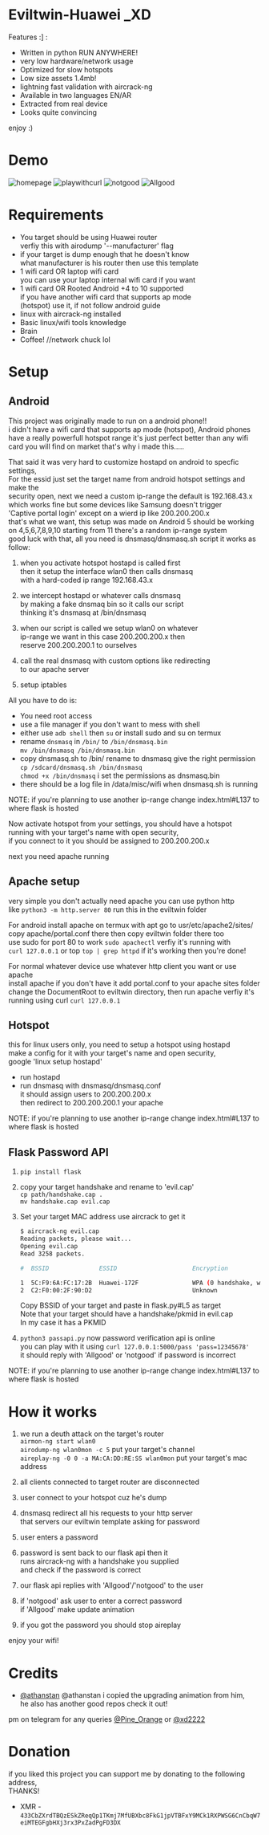 # Eviltwin-Huawei _XD

Features :] :

 - Written in python RUN ANYWHERE!
 - very low hardware/network usage
 - Optimized for slow hotspots
 - Low size assets 1.4mb!
 - lightning fast validation with aircrack-ng
 - Available in two languages EN/AR
 - Extracted from real device
 - Looks quite convincing

enjoy :)

# Demo

<img src="./demo/home.jpg" alt="homepage"/>
<img src="./demo/curl.jpg" alt="playwithcurl"/>
<img src="./demo/incorrect.gif"  alt="notgood"/>
<img src="./demo/pass.gif"  alt="Allgood"/>

# Requirements

 - You target should be using Huawei router  
   verfiy this with airodump '--manufacturer' flag
 - if your target is dump enough that he doesn't know  
   what manufacturer is his router then use this template
 - 1 wifi card OR laptop wifi card  
   you can use your laptop internal wifi card if you want
 - 1 wifi card OR Rooted Android +4 to 10 supported  
   if you have another wifi card that supports ap mode  
   (hotspot) use it, if not follow android guide
 - linux with aircrack-ng installed 
 - Basic linux/wifi tools knowledge
 - Brain
 - Coffee! //network chuck lol

# Setup

## Android

This project was originally made to run on a android phone!!  
i didn't have a wifi card that supports ap mode (hotspot), Android phones  
have a really powerfull hotspot range it's just perfect better than any wifi  
card you will find on market that's why i made this.....

That said it was very hard to customize hostapd on android to specfic settings,  
For the essid just set the target name from android hotspot settings and make the  
security open, next we need a custom ip-range the default is 192.168.43.x  
which works fine but some devices like Samsung doesn't trigger  
'Captive portal login' except on a wierd ip like 200.200.200.x  
that's what we want, this setup was made on Android 5 should be working  
on 4,5,6,7,8,9,10 starting from 11 there's a random ip-range system  
good luck with that, all you need is dnsmasq/dnsmasq.sh script it works as follow:

1. when you activate hotspot hostapd is called first  
   then it setup the interface wlan0 then calls dnsmasq  
   with a hard-coded ip range 192.168.43.x

2. we intercept hostapd or whatever calls dnsmasq  
   by making a fake dnsmaq bin so it calls our script  
   thinking it's dnsmasq at /bin/dnsmasq

3. when our script is called we setup wlan0 on whatever  
   ip-range we want in this case 200.200.200.x then  
   reserve 200.200.200.1 to ourselves

4. call the real dnsmasq with custom options like redirecting  
   to our apache server 

5. setup iptables

All you have to do is:

 - You need root access
 - use a file manager if you don't want to mess with shell
 - either use `adb shell` then `su` or install sudo and su on termux
 - rename `dnsmasq` in `/bin/` to `/bin/dnsmasq.bin`  
   `mv /bin/dnsmasq /bin/dnsmasq.bin`
 - copy dnsmasq.sh to /bin/ rename to dnsmasq give the right permission  
   `cp /sdcard/dnsmasq.sh /bin/dnsmasq`  
   `chmod +x /bin/dnsmasq` i set the permissions as dnsmasq.bin
 - there should be a log file in /data/misc/wifi when dnsmasq.sh is running

NOTE: if you're planning to use another ip-range change index.html#L137 to where flask is hosted

Now activate hotspot from your settings, you should have a hotspot  
running with your target's name with open security,  
if you connect to it you should be assigned to 200.200.200.x  

next you need apache running

## Apache setup

very simple you don't actually need apache you can use python http  
like `python3 -m http.server 80` run this in the eviltwin folder

For android install apache on termux with apt go to usr/etc/apache2/sites/  
copy apache/portal.conf there then copy eviltwin folder there too  
use sudo for port 80 to work `sudo apachectl` verfiy it's running with  
`curl 127.0.0.1` or top `top | grep httpd` if it's working then you're done!

For normal whatever device use whatever http client you want or use apache  
install apache if you don't have it add portal.conf to your apache sites folder  
change the DocumentRoot to eviltwin directory, then run apache verfiy it's  
running using curl `curl 127.0.0.1`

## Hotspot

this for linux users only, you need to setup a hotspot using hostapd  
make a config for it with your target's name and open security,  
google 'linux setup hostapd'

 - run hostapd
 - run dnsmasq with dnsmasq/dnsmasq.conf  
   it should assign users to 200.200.200.x  
   then redirect to 200.200.200.1 your apache

NOTE: if you're planning to use another ip-range change index.html#L137 to where flask is hosted

## Flask Password API

1. `pip install flask`
2. copy your target handshake and rename to 'evil.cap'  
   `cp path/handshake.cap .`  
   `mv handshake.cap evil.cap`
3. Set your target MAC address use aircrack to get it  
   ```bash
   $ aircrack-ng evil.cap
   Reading packets, please wait...
   Opening evil.cap
   Read 3258 packets.

   #  BSSID              ESSID                     Encryption

   1  5C:F9:6A:FC:17:2B  Huawei-172F               WPA (0 handshake, with PMKID)
   2  C2:F0:00:2F:90:D2                            Unknown

   ```
   Copy BSSID of your target and paste in flask.py#L5 as target  
   Note that your target should have a handshake/pkmid in evil.cap  
   In my case it has a PKMID


4. `python3 passapi.py` now password verification api is online  
   you can play with it using `curl 127.0.0.1:5000/pass 'pass=12345678'`  
   it should reply with 'Allgood' or 'notgood' if password is incorrect

NOTE: if you're planning to use another ip-range change index.html#L137 to where flask is hosted


# How it works

1. we run a deuth attack on the target's router  
   `airmon-ng start wlan0`  
   `airodump-ng wlan0mon -c 5` put your target's channel  
   `aireplay-ng -0 0 -a MA:CA:DD:RE:SS wlan0mon` put your target's mac address

2. all clients connected to target router are disconnected
3. user connect to your hotspot cuz he's dump
4. dnsmasq redirect all his requests to your http server  
   that servers our eviltwin template asking for password
5. user enters a password
6. password is sent back to our flask api then it  
   runs aircrack-ng with a handshake you supplied  
   and check if the password is correct
7. our flask api replies with 'Allgood'/'notgood' to the user
8. if 'notgood' ask user to enter a correct password  
   if 'Allgood' make update animation  
9. if you got the password you should stop aireplay

enjoy your wifi!

# Credits
 - [@athanstan](https://github.com/athanstan/EvilTwin_AP_CaptivePortal)
   @athanstan i copied the upgrading animation from him,  
   he also has another good repos check it out!

pm on telegram for any queries [@Pine_Orange](t.me/Pine_Orange) or [@xd2222](t.me/xd2222)

# Donation
if you liked this project you can support me by donating to the following address,  
THANKS!
 - XMR - `433CbZXrdTBQzESkZReqQp1TKmj7MfUBXbc8FkG1jpVTBFxY9MCk1RXPWSG6CnCbqW7eiMTEGFgbHXj3rx3PxZadPgFD3DX`
